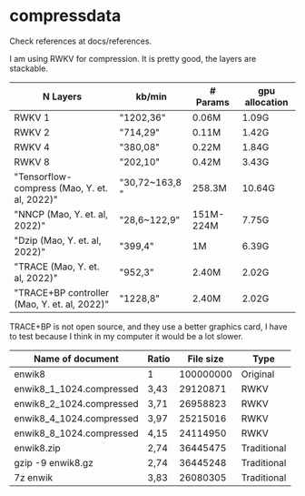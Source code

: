 # compressdata

Check references at docs/references.

I am using RWKV for compression. It is pretty good, the layers are stackable.

| N Layers                                     | kb/min         | # Params  | gpu allocation |
|----------------------------------------------|----------------|-----------|----------------|
| RWKV 1                                       | "1202,36"      | 0.06M     | 1.09G          |
| RWKV 2                                       | "714,29"       | 0.11M     | 1.42G          |
| RWKV 4                                       | "380,08"       | 0.22M     | 1.84G          |
| RWKV 8                                       | "202,10"       | 0.42M     | 3.43G          |
| "Tensorflow-compress (Mao, Y. et. al, 2022)" | "30,72~163,8 " | 258.3M    | 10.64G         |
| "NNCP (Mao, Y. et. al, 2022)"                | "28,6~122,9"   | 151M-224M | 7.75G          |
| "Dzip (Mao, Y. et. al, 2022)"                | "399,4"        | 1M        | 6.39G          |
| "TRACE (Mao, Y. et. al, 2022)"               | "952,3"        | 2.40M     | 2.02G          |
| "TRACE+BP controller (Mao, Y. et. al, 2022)" | "1228,8"       | 2.40M     | 2.02G          |

TRACE+BP is not open source, and they use a better graphics card, I have to test because I think
in my computer it would be a lot slower.

| Name of document         | Ratio | File size | Type        |
|--------------------------|-------|-----------|-------------|
| enwik8                   | 1     | 100000000 | Original    |
| enwik8_1_1024.compressed | 3,43  | 29120871  | RWKV        |
| enwik8_2_1024.compressed | 3,71  | 26958823  | RWKV        |
| enwik8_4_1024.compressed | 3,97  | 25215016  | RWKV        |
| enwik8_8_1024.compressed | 4,15  | 24114950  | RWKV        |
| enwik8.zip               | 2,74  | 36445475  | Traditional |
| gzip -9 enwik8.gz        | 2,74  | 36445248  | Traditional |
| 7z enwik                 | 3,83  | 26080305  | Traditional |

